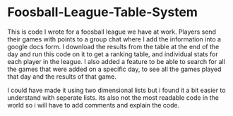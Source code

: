# Foosball-League-Table-System

This is code I wrote for a foosball league we have at work. Players send their games with points to a group chat where I add the information into a google docs form. I download the results from the table at the end of the day and run this code on it to get a ranking table, and individual stats for each player in the league. I also added a feature to be able to search for all the games that were added on a specific day, to see all the games played that day and the results of that game.

I could have made it using two dimensional lists but i found it a bit easier to understand with seperate lists. its also not the most readable code in the world so i will have to add comments and explain the code.
